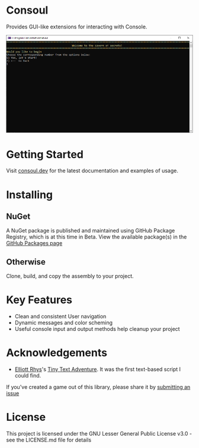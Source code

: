 # Consoul
Provides GUI-like extensions for interacting with Console.

![Tiny Text Adventures](/Consoul_1.png)

# Getting Started
Visit [consoul.dev](https://consoul.dev) for the latest documentation and examples of usage.

# Installing

## NuGet
A NuGet package is published and maintained using GitHub Package Registry, which is at this time in Beta.
View the available package(s) in the [GitHub Packages page](https://github.com/tbm0115/Consoul/packages)

## Otherwise
Clone, build, and copy the assembly to your project.

# Key Features
 - Clean and consistent User navigation
 - Dynamic messages and color scheming
 - Useful console input and output methods help cleanup your project

# Acknowledgements
 - [Elliott Rhys](https://codereview.stackexchange.com/users/33091/elliott-rhys)'s [Tiny Text Adventure](https://codereview.stackexchange.com/questions/36768/tiny-text-adventure). It was the first text-based script I could find.

If you've created a game out of this library, please share it by [submitting an issue](https://github.com/tbm0115/Consoul/issues/new?assignees=tbm0115&labels=Game+Attribution&template=acknowledgement.md&title=Acknowledge%20Me)

# License
This project is licensed under the GNU Lesser General Public License v3.0 - see the LICENSE.md file for details
